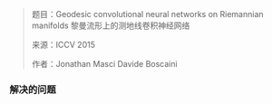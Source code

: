 > 题目：Geodesic convolutional neural networks on Riemannian manifolds 黎曼流形上的测地线卷积神经网络
>
> 来源：ICCV 2015
>
> 作者：Jonathan Masci  Davide Boscaini

### 解决的问题

